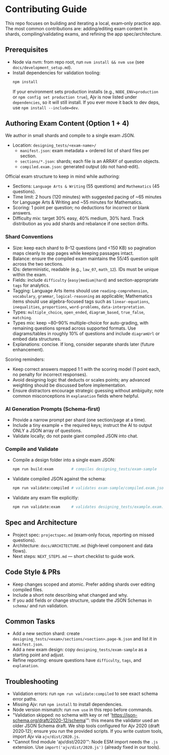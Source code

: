 # Contributing Guide

This repo focuses on building and iterating a local, exam‑only practice app. The most common contributions are: adding/editing exam content in shards, compiling/validating exams, and refining the app spec/architecture.

## Prerequisites
- Node via nvm: from repo root, run `nvm install && nvm use` (see `docs/development_setup.md`).
- Install dependencies for validation tooling:
  ```sh
  npm install
  ```
  If your environment sets production installs (e.g., `NODE_ENV=production` or `npm config set production true`), Ajv is now listed under `dependencies`, so it will still install. If you ever move it back to dev deps, use `npm install --include=dev`.

## Authoring Exam Content (Option 1 + 4)
We author in small shards and compile to a single exam JSON.

- Location: `designing_tests/<exam-name>/`
  - `manifest.json`: exam metadata + ordered list of shard files per section.
  - `sections/*.json`: shards; each file is an ARRAY of question objects.
  - `compiled.exam.json`: generated output (do not hand-edit).

Official exam structure to keep in mind while authoring:
- Sections: `Language Arts & Writing` (55 questions) and `Mathematics` (45 questions).
- Time limit: 2 hours (120 minutes) with suggested pacing of ~65 minutes for Language Arts & Writing and ~55 minutes for Mathematics.
- Scoring: 1 point per question; no deductions for incorrect or blank answers.
- Difficulty mix: target 30% easy, 40% medium, 30% hard. Track distribution as you add shards and rebalance if one section drifts.

### Shard Conventions
- Size: keep each shard to 8–12 questions (and <150 KB) so pagination maps cleanly to app pages while keeping passages intact.
- Balance: ensure the compiled exam maintains the 55/45 question split across the two sections.
- IDs: deterministic, readable (e.g., `law_07`, `math_12`). IDs must be unique within the exam.
- Fields: include `difficulty` (`easy|medium|hard`) and section-appropriate `tags` for analytics.
- Tagging: Language Arts items should use `reading-comprehension`, `vocabulary`, `grammar`, `logical-reasoning` as applicable; Mathematics items should use algebra-focused tags such as `linear-equations`, `inequalities`, `proportions`, `word-problems`, `data-interpretation`.
- Types: `multiple_choice`, `open_ended`, `diagram_based`, `true_false`, `matching`.
- Types mix: keep ~80–90% multiple-choice for auto-grading, with remaining questions spread across supported formats. Use diagrams/tables in roughly 10% of questions and include `diagramUrl` or embed data structures.
- Explanations: concise. If long, consider separate shards later (future enhancement).

Scoring reminders:
- Keep correct answers mapped 1:1 with the scoring model (1 point each, no penalty for incorrect responses).
- Avoid designing logic that deducts or scales points; any advanced weighting should be discussed before implementation.
- Ensure distractors encourage strategic guessing without ambiguity; note common misconceptions in `explanation` fields where helpful.

### AI Generation Prompts (Schema‑first)
- Provide a narrow prompt per shard (one section/page at a time).
- Include a tiny example + the required keys; instruct the AI to output ONLY a JSON array of questions.
- Validate locally; do not paste giant compiled JSON into chat.

### Compile and Validate
- Compile a design folder into a single exam JSON:
  ```sh
  npm run build:exam        # compiles designing_tests/exam-sample
  ```
- Validate compiled JSON against the schema:
  ```sh
  npm run validate:compiled # validates exam-sample/compiled.exam.json
  ```
- Validate any exam file explicitly:
  ```sh
  npm run validate:exam     # validates designing_tests/example.exam.json
  ```

## Spec and Architecture
- Project spec: `projectspec.md` (exam‑only focus, reporting on missed questions).
- Architecture: `docs/ARCHITECTURE.md` (high‑level component and data flows).
- Next steps: `NEXT_STEPS.md` — short checklist to guide work.

## Code Style & PRs
- Keep changes scoped and atomic. Prefer adding shards over editing compiled files.
- Include a short note describing what changed and why.
- If you add fields or change structure, update the JSON Schemas in `schema/` and run validation.

## Common Tasks
- Add a new section shard: create `designing_tests/<exam>/sections/<section>.page-N.json` and list it in `manifest.json`.
- Add a new exam design: copy `designing_tests/exam-sample` as a starting point and adjust.
- Refine reporting: ensure questions have `difficulty`, `tags`, and `explanation`.

## Troubleshooting
- Validation errors: run `npm run validate:compiled` to see exact schema error paths.
- Missing Ajv: run `npm install` to install dependencies.
- Node version mismatch: run `nvm use` in this repo before commands.
- "Validation skipped: no schema with key or ref 'https://json-schema.org/draft/2020-12/schema'": this means the validator used an older JSON Schema draft. We ship tools configured for Ajv 2020 (draft 2020‑12); ensure you run the provided scripts. If you write custom tools, import Ajv via `ajv/dist/2020.js`.
- "Cannot find module 'ajv/dist/2020'": Node ESM import needs the `.js` extension. Use `import('ajv/dist/2020.js')` (already fixed in our tools).
